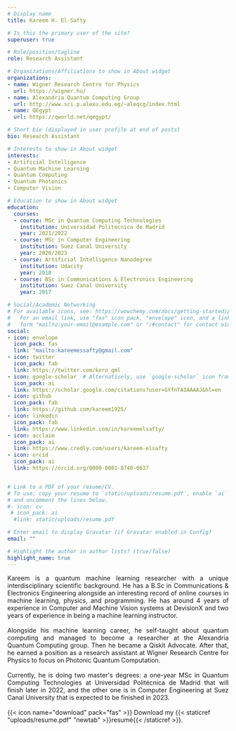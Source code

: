 ```yaml
---
# Display name
title: Kareem H. El-Safty

# Is this the primary user of the site?
superuser: true

# Role/position/tagline
role: Research Assistant

# Organizations/Affiliations to show in About widget
organizations:
- name: Wigner Research Centre for Physics 
  url: https://wigner.hu/
- name: Alexandria Quantum Computing Group
  url: http://www.sci.p.alexu.edu.eg/~aleqcg/index.html
- name: QEgypt
  url: https://qworld.net/qegypt/

# Short bio (displayed in user profile at end of posts)
bio: Research Assistant

# Interests to show in About widget
interests:
- Artificial Intelligence
- Quantum Machine Learning
- Quantum Computing
- Quantum Photonics
- Computer Vision

# Education to show in About widget
education:
  courses:
  - course: MSc in Quantum Computing Technologies
    institution: Universidad Politécnica de Madrid
    year: 2021/2022
  - course: MSc in Computer Engineering
    institution: Suez Canal University
    year: 2020/2023
  - course: Artificial Intelligence Nanodegree
    institution: Udacity
    year: 2018
  - course: BSc in Communications & Electronics Engineering
    institution: Suez Canal University
    year: 2017

# Social/Academic Networking
# For available icons, see: https://wowchemy.com/docs/getting-started/page-builder/#icons
#   For an email link, use "fas" icon pack, "envelope" icon, and a link in the
#   form "mailto:your-email@example.com" or "/#contact" for contact widget.
social:
- icon: envelope
  icon_pack: fas
  link: "mailto:kareemessafty@gmail.com"
- icon: twitter
  icon_pack: fab
  link: https://twitter.com/kero_qml
- icon: google-scholar  # Alternatively, use `google-scholar` icon from `ai` icon pack
  icon_pack: ai
  link: https://scholar.google.com/citations?user=GYfnTAIAAAAJ&hl=en
- icon: github
  icon_pack: fab
  link: https://github.com/kareem1925/
- icon: linkedin
  icon_pack: fab
  link: https://www.linkedin.com/in/kareemelsafty/
- icon: acclaim
  icon_pack: ai
  link: https://www.credly.com/users/kareem-elsafty
- icon: orcid
  icon_pack: ai
  link: https://orcid.org/0000-0001-8740-0637


# Link to a PDF of your resume/CV.
# To use: copy your resume to `static/uploads/resume.pdf`, enable `ai` icons in `params.toml`, 
# and uncomment the lines below.
#- icon: cv
 # icon_pack: ai
  #link: static/uploads/resume.pdf

# Enter email to display Gravatar (if Gravatar enabled in Config)
email: ""

# Highlight the author in author lists? (true/false)
highlight_name: true
---
```

<div style="text-align: justify">
Kareem is a quantum machine learning researcher with a unique interdisciplinary scientific background. He has a B.Sc in Communications & Electronics Engineering alongside an interesting record of online courses in machine learning, physics, and programming. He has around 4 years of experience in Computer and Machine Vision systems at DevisionX and two years of experience in being a machine learning instructor.
<br/><br/>
Alongside his machine learning career, he self-taught about quantum computing and managed to become a researcher at the Alexandria Quantum Computing group. Then he became a Qiskit Advocate. After that, he earned a position as a research assistant at Wigner Research Centre for Physics to focus on Photonic Quantum Computation.
<br/><br/>
Currently, he is doing two master's degrees: a one-year MSc in Quantum Computing Technologies at Universidad Politécnica de Madrid that will finish later in 2022, and the other one is in Computer Engineering at Suez Canal University that is expected to be finished in 2023. 
</div>
<br/>
{{< icon name="download" pack="fas" >}} Download my {{< staticref "uploads/resume.pdf" "newtab" >}}resumé{{< /staticref >}}.

